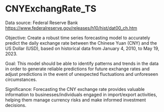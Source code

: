 # CNYExchangRate_TS

Data source: Federal Reserve Bank https://www.federalreserve.gov/releases/h10/hist/dat00_ch.htm

Objective: Create a robust time series forecasting model to accurately predict the daily exchange rate between the Chinese Yuan (CNY) and the US Dollar (USD), based on historical data from January 4, 2010, to May 19, 2023.

Goal: This model should be able to identify patterns and trends in the data in order to generate reliable predictions for future exchange rates and adjust predictions in the event of unexpected fluctuations and unforeseen circumstances.

Significance: Forecasting the CNY exchange rate provides valuable information to businesses/individuals engaged in import/export activities, helping them manage currency risks and make informed investment decisions.
